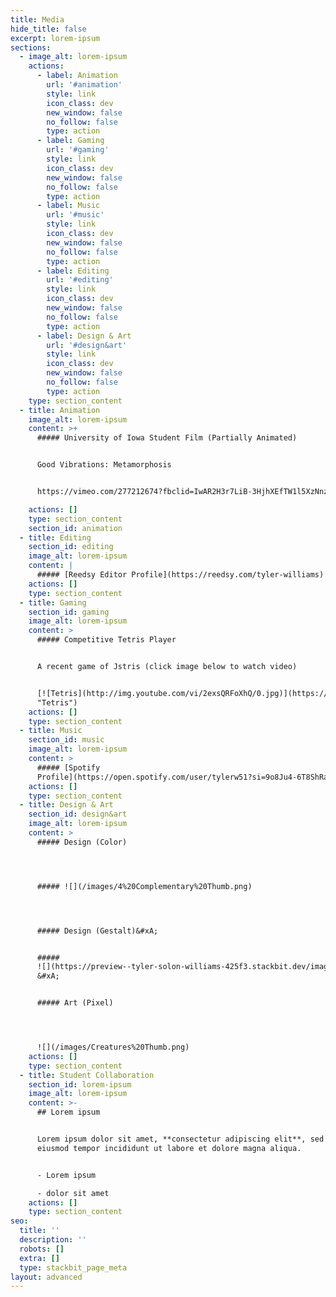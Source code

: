 ```yaml
---
title: Media
hide_title: false
excerpt: lorem-ipsum
sections:
  - image_alt: lorem-ipsum
    actions:
      - label: Animation
        url: '#animation'
        style: link
        icon_class: dev
        new_window: false
        no_follow: false
        type: action
      - label: Gaming
        url: '#gaming'
        style: link
        icon_class: dev
        new_window: false
        no_follow: false
        type: action
      - label: Music
        url: '#music'
        style: link
        icon_class: dev
        new_window: false
        no_follow: false
        type: action
      - label: Editing
        url: '#editing'
        style: link
        icon_class: dev
        new_window: false
        no_follow: false
        type: action
      - label: Design & Art
        url: '#design&art'
        style: link
        icon_class: dev
        new_window: false
        no_follow: false
        type: action
    type: section_content
  - title: Animation
    image_alt: lorem-ipsum
    content: >+
      ##### University of Iowa Student Film (Partially Animated)


      Good Vibrations: Metamorphosis


      https://vimeo.com/277212674?fbclid=IwAR2H3r7LiB-3HjhXEfTW1l5XzNnzwZr2twLJ5bARwi2yCZwQAONxV-lwpJs

    actions: []
    type: section_content
    section_id: animation
  - title: Editing
    section_id: editing
    image_alt: lorem-ipsum
    content: |
      ##### [Reedsy Editor Profile](https://reedsy.com/tyler-williams)
    actions: []
    type: section_content
  - title: Gaming
    section_id: gaming
    image_alt: lorem-ipsum
    content: >
      ##### Competitive Tetris Player


      A recent game of Jstris (click image below to watch video)


      [![Tetris](http://img.youtube.com/vi/2exsQRFoXhQ/0.jpg)](https://www.youtube.com/watch?v=2exsQRFoXhQ\&ab_channel=tylerw51
      "Tetris")
    actions: []
    type: section_content
  - title: Music
    section_id: music
    image_alt: lorem-ipsum
    content: >
      ##### [Spotify
      Profile](https://open.spotify.com/user/tylerw51?si=9o8Ju4-6T8ShRambF-E3Tg)
    actions: []
    type: section_content
  - title: Design & Art
    section_id: design&art
    image_alt: lorem-ipsum
    content: >
      ##### Design (Color)




      ##### ![](/images/4%20Complementary%20Thumb.png)




      ##### Design (Gestalt)&#xA;


      #####
      ![](https://preview--tyler-solon-williams-425f3.stackbit.dev/images/4%20Figure-Ground%20Thumb.png)     
      &#xA;


      ##### Art (Pixel)




      ![](/images/Creatures%20Thumb.png)
    actions: []
    type: section_content
  - title: Student Collaboration
    section_id: lorem-ipsum
    image_alt: lorem-ipsum
    content: >-
      ## Lorem ipsum


      Lorem ipsum dolor sit amet, **consectetur adipiscing elit**, sed do
      eiusmod tempor incididunt ut labore et dolore magna aliqua.


      - Lorem ipsum

      - dolor sit amet
    actions: []
    type: section_content
seo:
  title: ''
  description: ''
  robots: []
  extra: []
  type: stackbit_page_meta
layout: advanced
---
```

